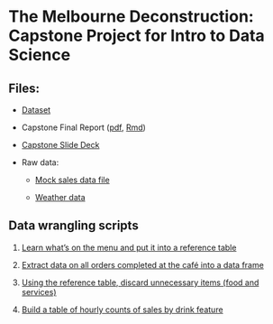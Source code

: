 # The Melbourne Deconstruction: Capstone Project for Intro to Data Science

## Files:

* [Dataset](CafeHourly.csv)

* Capstone Final Report ([pdf](capstone-final.pdf), [Rmd](capstone-final.Rmd))

* [Capstone Slide Deck](capstone-slide-deck.pdf)

* Raw data:

  + [Mock sales data file](sample-raw-file.csv)

  + [Weather data](hourly_airport.csv)

## Data wrangling scripts

1. [Learn what’s on the menu and put it into a reference table](<1%20extract%20menu%20items%20and%20modifiers.R>)

2. [Extract data on all orders completed at the café into a data frame](<2%20extract%20orders.R>)

3. [Using the reference table, discard unnecessary items (food and services)](<3%20discard%20foods%20and%20services.R>)

4. [Build a table of hourly counts of sales by drink feature](<4%20hourly%20counts.R>)
